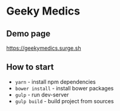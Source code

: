 # Geeky Medics

## Demo page
https://geekymedics.surge.sh

## How to start
* `yarn` - install npm dependencies
* `bower install` - install bower packages
* `gulp` - run dev-server
* `gulp build` - build project from sources
